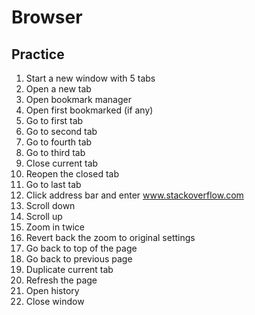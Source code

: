 # Browser

## Practice

1. Start a new window with 5 tabs
2. Open a new tab
3. Open bookmark manager
4. Open first bookmarked (if any)
5. Go to first tab
6. Go to second tab
7. Go to fourth tab
8. Go to third tab
9. Close current tab
10. Reopen the closed tab
11. Go to last tab
12. Click address bar and enter www.stackoverflow.com
13. Scroll down
14. Scroll up
15. Zoom in twice
16. Revert back the zoom to original settings
17. Go back to top of the page
18. Go back to previous page
19. Duplicate current tab
20. Refresh the page
21. Open history
22. Close window

